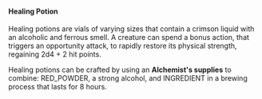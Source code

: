 

#### Healing Potion
Healing potions are vials of varying sizes that contain a crimson liquid with an alcoholic and ferrous smell. A creature can spend a bonus action, that triggers an opportunity attack, to rapidly restore its physical strength, regaining 2d4 + 2 hit points.

Healing potions can be crafted by using an **Alchemist's supplies** to combine: RED_POWDER, a strong alcohol, and INGREDIENT in a brewing process that lasts for 8 hours.